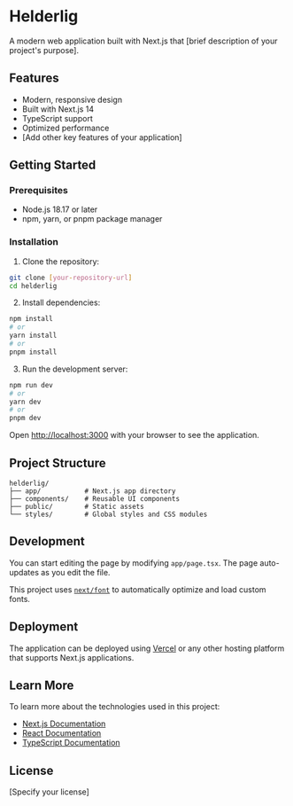 # Helderlig

A modern web application built with Next.js that [brief description of your project's purpose].

## Features

- Modern, responsive design
- Built with Next.js 14
- TypeScript support
- Optimized performance
- [Add other key features of your application]

## Getting Started

### Prerequisites

- Node.js 18.17 or later
- npm, yarn, or pnpm package manager

### Installation

1. Clone the repository:
```bash
git clone [your-repository-url]
cd helderlig
```

2. Install dependencies:
```bash
npm install
# or
yarn install
# or
pnpm install
```

3. Run the development server:
```bash
npm run dev
# or
yarn dev
# or
pnpm dev
```

Open [http://localhost:3000](http://localhost:3000) with your browser to see the application.

## Project Structure

```
helderlig/
├── app/           # Next.js app directory
├── components/    # Reusable UI components
├── public/        # Static assets
└── styles/        # Global styles and CSS modules
```

## Development

You can start editing the page by modifying `app/page.tsx`. The page auto-updates as you edit the file.

This project uses [`next/font`](https://nextjs.org/docs/app/building-your-application/optimizing/fonts) to automatically optimize and load custom fonts.

## Deployment

The application can be deployed using [Vercel](https://vercel.com) or any other hosting platform that supports Next.js applications.

## Learn More

To learn more about the technologies used in this project:

- [Next.js Documentation](https://nextjs.org/docs)
- [React Documentation](https://reactjs.org/docs)
- [TypeScript Documentation](https://www.typescriptlang.org/docs)

## License

[Specify your license]
